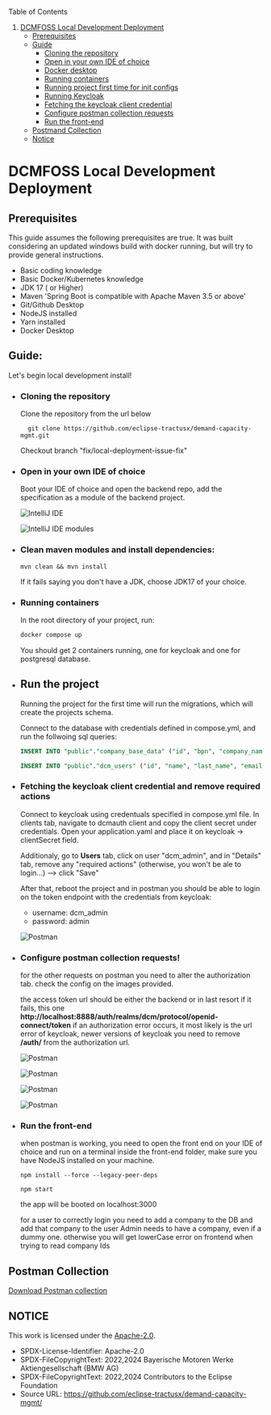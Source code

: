 Table of Contents

1. [DCMFOSS Local Development Deployment](#dcmfoss-local-development-deployment)
   - [Prerequisites](#prerequisites)
   - [Guide](#guide)
      - [Cloning the repository](#cloning-the-repository)
      - [Open in your own IDE of choice](#open-in-your-own-ide-of-choice)
      - [Docker desktop](#docker-desktop)
      - [Running containers](#running-containers)
      - [Running project first time for init configs](#running-project-first-time-for-init-configs)
      - [Running Keycloak](#running-keycloak)
      - [Fetching the keycloak client credential](#fetching-the-keycloak-client-credential)
      - [Configure postman collection requests](#configure-postman-collection-requests)
      - [Run the front-end](#run-the-front-end)
   - [Postmand Collection](#Postman-collection)
   - [Notice](#notice)


# DCMFOSS Local Development Deployment


## Prerequisites

This guide assumes the following prerequisites are true.
It was built considering an updated windows build with docker running, but will try to provide general instructions.

  - Basic coding knowledge
  - Basic Docker/Kubernetes knowledge
  - JDK 17 ( or Higher)
  - Maven 'Spring Boot is compatible with Apache Maven 3.5 or above'
  - Git/Github Desktop
  - NodeJS installed
  - Yarn installed
  - Docker Desktop


## Guide:
Let's begin local development install!

- ### Cloning the repository
    Clone the repository from the url below

        git clone https://github.com/eclipse-tractusx/demand-capacity-mgmt.git

    Checkout branch "fix/local-deployment-issue-fix"

- ### Open in your own IDE of choice
    Boot your IDE of choice and open the backend repo,
    add the specification as a module of the backend project.
    
    ![IntelliJ IDE](images/dev/2.png "resolving dependencies")

    ![IntelliJ IDE modules](images/dev/2_5.png "resolving dependencies")

- ### Clean maven modules and install dependencies: 
   ```
   mvn clean && mvn install
   ```
   
   If it fails saying you don't have a JDK, choose JDK17 of your choice.


- ### Running containers
  In the root directory of your project, run:
  ```sh
  docker compose up
  ``` 
  You should get 2 containers running, one for keycloak and one for postgresql database.


- ## Run the project
   Running the project for the first time will run the migrations, which will create the projects schema.

   Connect to the database with credentials defined in compose.yml, and run the follwoing sql queries:
   ```sql
   INSERT INTO "public"."company_base_data" ("id", "bpn", "company_name", "street", "number", "zip_code", "country", "my_company", "edc_url", "counter") VALUES ('377d1583-0fbd-468c-93f9-90dd7d994f79', '', 's1seven', 'random', '2', '1030', 'Austria', '', '', 1);
   
   INSERT INTO "public"."dcm_users" ("id", "name", "last_name", "email", "username", "company_id", "role") VALUES ('51d8bd26-e699-4bdc-b453-0422a671631c', '', '', '', 'dcm_admin', '377d1583-0fbd-468c-93f9-90dd7d994f79', 'ADMIN');
   ```

- ### Fetching the keycloak client credential and remove required actions
  Connect to keycloak using credentuals specified in compose.yml file.
  In clients tab, navigate to dcmauth client and copy the client secret under credentials.
  Open your application.yaml and place it on keycloak -> clientSecret field.

  Additionaly, go to **Users** tab, click on user "dcm_admin", and in "Details" tab, remove any "required actions" (otherwise, you won't be ale to login...) --> click "Save"

  After that, reboot the project and in postman you should be able to login on the token endpoint with the credentials from keycloak:
  	- username: dcm_admin
	- password: admin

  ![Postman](images/dev/6.png "Postman login")

- ### Configure postman collection requests!
  for the other requests on postman you need to alter the authorization tab.
  check the config on the images provided.

  the access token url should be either the backend or in last resort if it fails, this one 
  **http://localhost:8888/auth/realms/dcm/protocol/openid-connect/token** 
  if an authorization error occurs, it most likely is the url error of keycloak, newer versions of keycloak you need to remove **/auth/** from the authorization url.

  ![Postman](images/dev/7.png "Postman config")

  ![Postman](images/dev/8.png "Postman config")

  ![Postman](images/dev/9.png "Postman config")

  ![Postman](images/dev/10.png "Postman config")
 

- ### Run the front-end
  when postman is working, you need to open the front end on your IDE of choice and run on a terminal inside the front-end folder, make sure you have NodeJS installed on your machine.

      npm install --force --legacy-peer-deps

      npm start

  the app will be booted on localhost:3000

  for a user to correctly login you need to add a company to the DB and add that company to the user
  Admin needs to have a company, even if a dummy one.
  otherwise you will get lowerCase error on frontend when trying to read company Ids

## Postman Collection

[Download Postman collection](DCMFOSS_postman.json)


## NOTICE

This work is licensed under the [Apache-2.0](https://www.apache.org/licenses/LICENSE-2.0).

- SPDX-License-Identifier: Apache-2.0
- SPDX-FileCopyrightText: 2022,2024 Bayerische Motoren Werke Aktiengesellschaft (BMW AG)
- SPDX-FileCopyrightText: 2022,2024 Contributors to the Eclipse Foundation
- Source URL: https://github.com/eclipse-tractusx/demand-capacity-mgmt/
